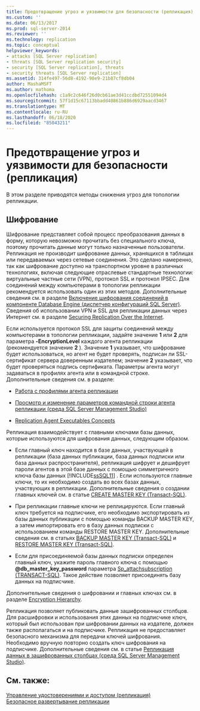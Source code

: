 ```yaml
---
title: Предотвращение угроз и уязвимости для безопасности (репликация) | Документация Майкрософт
ms.custom: ''
ms.date: 06/13/2017
ms.prod: sql-server-2014
ms.reviewer: ''
ms.technology: replication
ms.topic: conceptual
helpviewer_keywords:
- attacks [SQL Server replication]
- threats [SQL Server replication security]
- security [SQL Server replication], threats
- security threats [SQL Server replication]
ms.assetid: 314fe497-56d8-4192-98e9-21b87cf8db04
author: MashaMSFT
ms.author: mathoma
ms.openlocfilehash: c1a9c2c646f26d0cb61ae3d41ccdbd72551094d4
ms.sourcegitcommit: 57f1d15c67113bbadd40861b886d6929aacd3467
ms.translationtype: MT
ms.contentlocale: ru-RU
ms.lasthandoff: 06/18/2020
ms.locfileid: "85043211"
---
```

# <a name="threat-and-vulnerability-mitigation-replication"></a>Предотвращение угроз и уязвимости для безопасности (репликация)
  В этом разделе приводятся методы снижения угроз для топологии репликации.  
  
## <a name="encryption"></a>Шифрование  
 Шифрование представляет собой процесс преобразования данных в форму, которую невозможно прочитать без специального ключа, поэтому прочитать данные могут только назначенные пользователи. Репликация не производит шифрование данных, хранящихся в таблицах или передаваемых через сетевые соединения. Это сделано намеренно, так как шифрование доступно на транспортном уровне в различных технологиях, включая следующие отраслевые стандартные технологии: виртуальные частные сети (VPN), протокол SSL и протокол IPSEC. Для соединений между компьютерами в топологии репликации рекомендуется использовать один из этих методов. Дополнительные сведения см. в разделе [Включение шифрования соединений в компоненте Database Engine (диспетчер конфигураций SQL Server)](../../../database-engine/configure-windows/enable-encrypted-connections-to-the-database-engine.md). Сведения об использовании VPN и SSL для репликации данных через Интернет см. в разделе [Securing Replication Over the Internet](securing-replication-over-the-internet.md).  
  
 Если используется протокол SSL для защиты соединений между компьютерами в топологии репликации, задайте значение **1** или **2** для параметра **-EncryptionLevel** каждого агента репликации (рекомендуется значение **2** ). Значение **1** указывает, что шифрование будет использоваться, но агент не будет проверять, подписан ли SSL-сертификат сервера доверенным издателем; значение **2** указывает, что будет проверяться подпись сертификата. Параметры агента могут задаваться в профилях агента или в командной строке. Дополнительные сведения см. в разделе:  
  
-   [Работа с профилями агента репликации](../agents/replication-agent-profiles.md)  
  
-   [Просмотр и изменение параметров командной строки агента репликации (среда SQL Server Management Studio)](../agents/view-and-modify-replication-agent-command-prompt-parameters.md)  
  
-   [Replication Agent Executables Concepts](../concepts/replication-agent-executables-concepts.md)  
  
 Репликация взаимодействует с главными ключами базы данных, которые используются для шифрования данных, следующим образом.  
  
-   Если главный ключ находится в базе данных, участвующей в репликации (база данных публикации, база данных подписки или база данных распространителя), репликация шифрует и дешифрует пароли агентов в этой базе данных с помощью симметричного ключа базы данных [!INCLUDE[ssSQL11](../../../includes/sssql11-md.md)] . Если используются главные ключи, то их необходимо создать во всех базах данных, участвующих в репликации. Дополнительные сведения о создании главных ключей см. в статье [CREATE MASTER KEY (Transact-SQL)](/sql/t-sql/statements/create-master-key-transact-sql).  
  
-   При репликации главные ключи не реплицируются. Если главный ключ требуется на подписчике, его необходимо экспортировать из базы данных публикации с помощью команды BACKUP MASTER KEY, а затем импортировать его в базу данных подписки с использованием команды RESTORE MASTER KEY. Дополнительные сведения см. в статьях [BACKUP MASTER KEY (Transact-SQL)](/sql/t-sql/statements/backup-master-key-transact-sql) и [RESTORE MASTER KEY (Transact-SQL)](/sql/t-sql/statements/restore-master-key-transact-sql).  
  
-   Если для присоединяемой базы данных подписки определен главный ключ, укажите пароль главного ключа с помощью **@db_master_key_password** параметра [Sp_attachsubscription &#40;TRANSACT-SQL&#41;](/sql/relational-databases/system-stored-procedures/sp-attachsubscription-transact-sql). Такое действие позволяет присоединять базу данных на подписчике.  
  
 Дополнительные сведения о шифровании и главных ключах см. в разделе [Encryption Hierarchy](../../security/encryption/encryption-hierarchy.md).  
  
 Репликация позволяет публиковать данные зашифрованных столбцов. Для расшифровки и использования этих данных на подписчике ключ, который был использован при шифровании данных на издателе, должен также располагаться и на подписчике. Репликация не предоставляет безопасного механизма для передачи ключей шифрования. Необходимо вручную повторно создать ключ шифрования на подписчике. Дополнительные сведения см. в статье [Репликация данных в зашифрованных столбцах (среда SQL Server Management Studio)](replicate-data-in-encrypted-columns-sql-server-management-studio.md).  
  
## <a name="see-also"></a>См. также:  
 [Управление удостоверениями и доступом &#40;репликация&#41;](identity-and-access-control-replication.md)   
 [Безопасное развертывание репликации](view-and-modify-replication-security-settings.md)  
  
  
